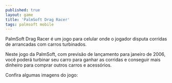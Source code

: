 ```yaml
---
published: true
layout: game
title: 'PalmSoft Drag Racer'
tags: palmsoft mobile
---
```

PalmSoft Drag Racer é um jogo para celular onde o jogador disputa corridas de arrancadas com carros turbinados.

Neste jogo da PalmSoft, com previsão de lançamento para janeiro de 2006, você poderá turbinar seu carro para ganhar as corridas e conseguir mais dinheiro para comprar outros carros e acessórios.

Confira algumas imagens do jogo:







